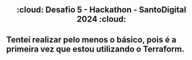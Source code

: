 <h2 align="center"> :cloud: Desafio 5 - Hackathon - SantoDigital 2024 :cloud:</h2>

## Tentei realizar pelo menos o básico, pois é a primeira vez que estou utilizando o Terraform.
